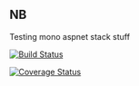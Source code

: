 NB 
--

Testing mono aspnet stack stuff 

[![Build Status](https://travis-ci.org/joelmusheno/nb.svg?branch=master)](https://travis-ci.org/joelmusheno/nb)

[![Coverage Status](https://coveralls.io/repos/github/joelmusheno/nb/badge.svg)](https://coveralls.io/github/joelmusheno/nb)
